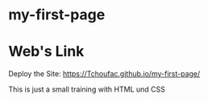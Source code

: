 # my-first-page
# Web's Link
Deploy the Site: https://Tchoufac.github.io/my-first-page/

This is just a small training with HTML und CSS
